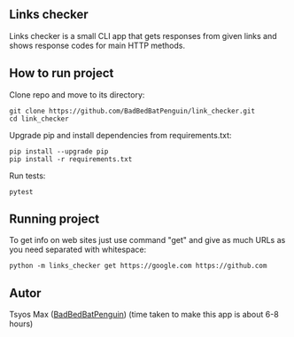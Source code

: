 ## Links checker

Links checker is a small CLI app that gets responses from given links and shows response codes for main HTTP methods.

## How to run project

Clone repo and move to its directory:

```Shell
git clone https://github.com/BadBedBatPenguin/link_checker.git
cd link_checker
```

Upgrade pip and install dependencies from requirements.txt:

```Shell
pip install --upgrade pip
pip install -r requirements.txt
```

Run tests:

```Shell
pytest
```

## Running project
To get info on web sites just use command "get" and give as much URLs as you need separated with whitespace:

```Shell
python -m links_checker get https://google.com https://github.com
```
## Autor

Tsyos Max ([BadBedBatPenguin](https://github.com/BadBedBatPenguin))
(time taken to make this app is about 6-8 hours)
